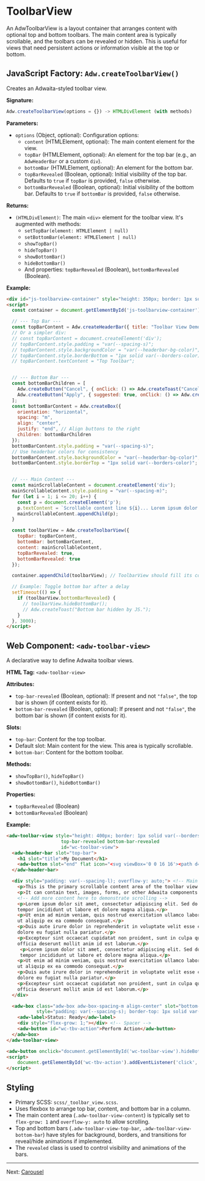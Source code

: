 # ToolbarView

An AdwToolbarView is a layout container that arranges content with optional top
and bottom toolbars. The main content area is typically scrollable, and the
toolbars can be revealed or hidden. This is useful for views that need
persistent actions or information visible at the top or bottom.

## JavaScript Factory: `Adw.createToolbarView()`

Creates an Adwaita-styled toolbar view.

**Signature:**

```javascript
Adw.createToolbarView(options = {}) -> HTMLDivElement (with methods)
```

**Parameters:**

*   `options` (Object, optional): Configuration options:
    *   `content` (HTMLElement, optional): The main content element for the view.
    *   `topBar` (HTMLElement, optional): An element for the top bar (e.g., an `AdwHeaderBar` or a custom `div`).
    *   `bottomBar` (HTMLElement, optional): An element for the bottom bar.
    *   `topBarRevealed` (Boolean, optional): Initial visibility of the top bar. Defaults to `true` if `topBar` is provided, `false` otherwise.
    *   `bottomBarRevealed` (Boolean, optional): Initial visibility of the bottom bar. Defaults to `true` if `bottomBar` is provided, `false` otherwise.

**Returns:**

*   `(HTMLDivElement)`: The main `<div>` element for the toolbar view. It's augmented with methods:
    *   `setTopBar(element: HTMLElement | null)`
    *   `setBottomBar(element: HTMLElement | null)`
    *   `showTopBar()`
    *   `hideTopBar()`
    *   `showBottomBar()`
    *   `hideBottomBar()`
    *   And properties: `topBarRevealed` (Boolean), `bottomBarRevealed` (Boolean).

**Example:**

```html
<div id="js-toolbarview-container" style="height: 350px; border: 1px solid var(--borders-color); display: flex;"></div>
<script>
  const container = document.getElementById('js-toolbarview-container');

  // --- Top Bar ---
  const topBarContent = Adw.createHeaderBar({ title: "Toolbar View Demo" });
  // Or a simpler div:
  // const topBarContent = document.createElement('div');
  // topBarContent.style.padding = "var(--spacing-s)";
  // topBarContent.style.backgroundColor = "var(--headerbar-bg-color)";
  // topBarContent.style.borderBottom = "1px solid var(--borders-color)";
  // topBarContent.textContent = "Top Toolbar";


  // --- Bottom Bar ---
  const bottomBarChildren = [
    Adw.createButton("Cancel", { onClick: () => Adw.createToast("Cancel") }),
    Adw.createButton("Apply", { suggested: true, onClick: () => Adw.createToast("Apply") })
  ];
  const bottomBarContent = Adw.createBox({
    orientation: "horizontal",
    spacing: "m",
    align: "center",
    justify: "end", // Align buttons to the right
    children: bottomBarChildren
  });
  bottomBarContent.style.padding = "var(--spacing-s)";
  // Use headerbar colors for consistency
  bottomBarContent.style.backgroundColor = "var(--headerbar-bg-color)";
  bottomBarContent.style.borderTop = "1px solid var(--borders-color)";


  // --- Main Content ---
  const mainScrollableContent = document.createElement('div');
  mainScrollableContent.style.padding = "var(--spacing-m)";
  for (let i = 1; i <= 20; i++) {
    const p = document.createElement('p');
    p.textContent = `Scrollable content line ${i}... Lorem ipsum dolor sit amet.`;
    mainScrollableContent.appendChild(p);
  }

  const toolbarView = Adw.createToolbarView({
    topBar: topBarContent,
    bottomBar: bottomBarContent,
    content: mainScrollableContent,
    topBarRevealed: true,
    bottomBarRevealed: true
  });

  container.appendChild(toolbarView); // ToolbarView should fill its container

  // Example: Toggle bottom bar after a delay
  setTimeout(() => {
    if (toolbarView.bottomBarRevealed) {
      // toolbarView.hideBottomBar();
      // Adw.createToast("Bottom bar hidden by JS.");
    }
  }, 3000);
</script>
```

## Web Component: `<adw-toolbar-view>`

A declarative way to define Adwaita toolbar views.

**HTML Tag:** `<adw-toolbar-view>`

**Attributes:**

*   `top-bar-revealed` (Boolean, optional): If present and not `"false"`, the top bar is shown (if content exists for it).
*   `bottom-bar-revealed` (Boolean, optional): If present and not `"false"`, the bottom bar is shown (if content exists for it).

**Slots:**

*   `top-bar`: Content for the top toolbar.
*   Default slot: Main content for the view. This area is typically scrollable.
*   `bottom-bar`: Content for the bottom toolbar.

**Methods:**
*   `showTopBar()`, `hideTopBar()`
*   `showBottomBar()`, `hideBottomBar()`

**Properties:**
*   `topBarRevealed` (Boolean)
*   `bottomBarRevealed` (Boolean)

**Example:**

```html
<adw-toolbar-view style="height: 400px; border: 1px solid var(--borders-color);"
                    top-bar-revealed bottom-bar-revealed
                    id="wc-toolbar-view">
  <adw-header-bar slot="top-bar">
    <h1 slot="title">My Document</h1>
    <adw-button slot="end" flat icon="<svg viewBox='0 0 16 16'><path d='M2.5 12Z'/></svg>"></adw-button>
  </adw-header-bar>

  <div style="padding: var(--spacing-l); overflow-y: auto;"> <!-- Main content -->
    <p>This is the primary scrollable content area of the toolbar view.</p>
    <p>It can contain text, images, forms, or other Adwaita components.</p>
    <!-- Add more content here to demonstrate scrolling -->
    <p>Lorem ipsum dolor sit amet, consectetur adipiscing elit. Sed do eiusmod
    tempor incididunt ut labore et dolore magna aliqua.</p>
    <p>Ut enim ad minim veniam, quis nostrud exercitation ullamco laboris nisi
    ut aliquip ex ea commodo consequat.</p>
    <p>Duis aute irure dolor in reprehenderit in voluptate velit esse cillum
    dolore eu fugiat nulla pariatur.</p>
    <p>Excepteur sint occaecat cupidatat non proident, sunt in culpa qui
    officia deserunt mollit anim id est laborum.</p>
     <p>Lorem ipsum dolor sit amet, consectetur adipiscing elit. Sed do eiusmod
     tempor incididunt ut labore et dolore magna aliqua.</p>
    <p>Ut enim ad minim veniam, quis nostrud exercitation ullamco laboris nisi
    ut aliquip ex ea commodo consequat.</p>
    <p>Duis aute irure dolor in reprehenderit in voluptate velit esse cillum
    dolore eu fugiat nulla pariatur.</p>
    <p>Excepteur sint occaecat cupidatat non proident, sunt in culpa qui
    officia deserunt mollit anim id est laborum.</p>
  </div>

  <adw-box class="adw-box adw-box-spacing-m align-center" slot="bottom-bar"
           style="padding: var(--spacing-s); border-top: 1px solid var(--borders-color);">
    <adw-label>Status: Ready</adw-label>
    <div style="flex-grow: 1;"></div> <!-- Spacer -->
    <adw-button id="wc-tbv-action">Perform Action</adw-button>
  </adw-box>
</adw-toolbar-view>

<adw-button onclick="document.getElementById('wc-toolbar-view').hideBottomBar()">Toggle Bottom Bar</adw-button>
<script>
    document.getElementById('wc-tbv-action').addEventListener('click', () => Adw.createToast("Action from ToolbarView clicked!"));
</script>
```

## Styling

*   Primary SCSS: `scss/_toolbar_view.scss`.
*   Uses flexbox to arrange top bar, content, and bottom bar in a column.
*   The main content area (`.adw-toolbar-view-content`) is typically set to `flex-grow: 1` and `overflow-y: auto` to allow scrolling.
*   Top and bottom bars (`.adw-toolbar-view-top-bar`, `.adw-toolbar-view-bottom-bar`) have styles for background, borders, and transitions for reveal/hide animations if implemented.
*   The `revealed` class is used to control visibility and animations of the bars.

---
Next: [Carousel](./carousel.md)
